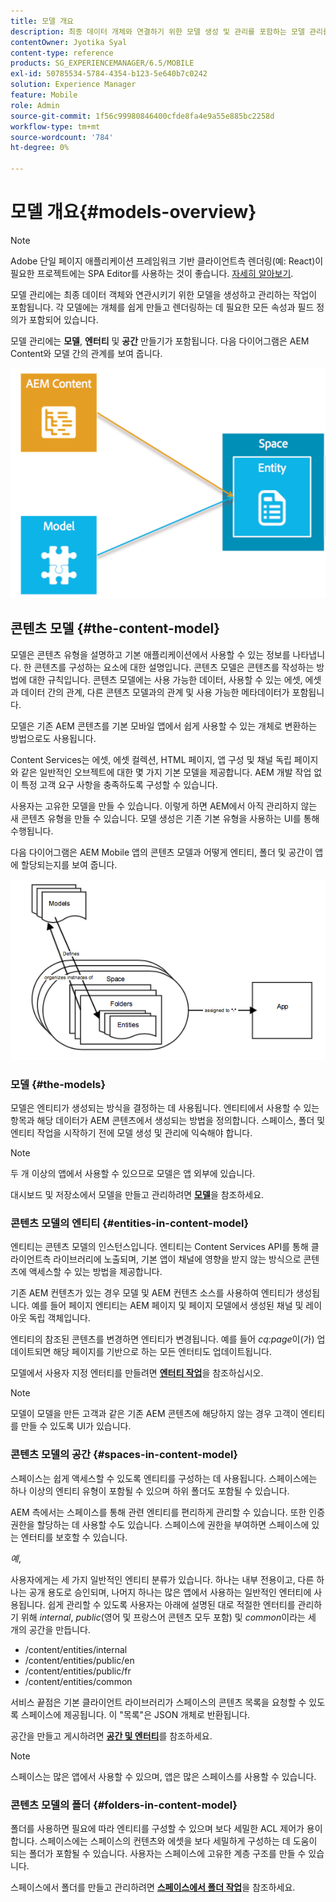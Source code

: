 ```yaml
---
title: 모델 개요
description: 최종 데이터 개체와 연결하기 위한 모델 생성 및 관리를 포함하는 모델 관리를 사용하는 방법을 알아봅니다.
contentOwner: Jyotika Syal
content-type: reference
products: SG_EXPERIENCEMANAGER/6.5/MOBILE
exl-id: 50785534-5784-4354-b123-5e640b7c0242
solution: Experience Manager
feature: Mobile
role: Admin
source-git-commit: 1f56c99980846400cfde8fa4e9a55e885bc2258d
workflow-type: tm+mt
source-wordcount: '784'
ht-degree: 0%

---
```


# 모델 개요{#models-overview}

>[!NOTE]
>
>Adobe 단일 페이지 애플리케이션 프레임워크 기반 클라이언트측 렌더링(예: React)이 필요한 프로젝트에는 SPA Editor를 사용하는 것이 좋습니다. [자세히 알아보기](/help/sites-developing/spa-overview.md).

모델 관리에는 최종 데이터 객체와 연관시키기 위한 모델을 생성하고 관리하는 작업이 포함됩니다. 각 모델에는 개체를 쉽게 만들고 렌더링하는 데 필요한 모든 속성과 필드 정의가 포함되어 있습니다.

모델 관리에는 **모델**, **엔터티** 및 **공간** 만들기가 포함됩니다. 다음 다이어그램은 AEM Content와 모델 간의 관계를 보여 줍니다.

![chlimage_1-81](assets/chlimage_1-81.png)

## 콘텐츠 모델 {#the-content-model}

모델은 콘텐츠 유형을 설명하고 기본 애플리케이션에서 사용할 수 있는 정보를 나타냅니다. 한 콘텐츠를 구성하는 요소에 대한 설명입니다. 콘텐츠 모델은 콘텐츠를 작성하는 방법에 대한 규칙입니다. 콘텐츠 모델에는 사용 가능한 데이터, 사용할 수 있는 에셋, 에셋과 데이터 간의 관계, 다른 콘텐츠 모델과의 관계 및 사용 가능한 메타데이터가 포함됩니다.

모델은 기존 AEM 콘텐츠를 기본 모바일 앱에서 쉽게 사용할 수 있는 개체로 변환하는 방법으로도 사용됩니다.

Content Services는 에셋, 에셋 컬렉션, HTML 페이지, 앱 구성 및 채널 독립 페이지와 같은 일반적인 오브젝트에 대한 몇 가지 기본 모델을 제공합니다. AEM 개발 작업 없이 특정 고객 요구 사항을 충족하도록 구성할 수 있습니다.

사용자는 고유한 모델을 만들 수 있습니다. 이렇게 하면 AEM에서 아직 관리하지 않는 새 콘텐츠 유형을 만들 수 있습니다. 모델 생성은 기존 기본 유형을 사용하는 UI를 통해 수행됩니다.

다음 다이어그램은 AEM Mobile 앱의 콘텐츠 모델과 어떻게 엔티티, 폴더 및 공간이 앱에 할당되는지를 보여 줍니다.

![chlimage_1-82](assets/chlimage_1-82.png)

### 모델 {#the-models}

모델은 엔티티가 생성되는 방식을 결정하는 데 사용됩니다. 엔티티에서 사용할 수 있는 항목과 해당 데이터가 AEM 콘텐츠에서 생성되는 방법을 정의합니다. 스페이스, 폴더 및 엔티티 작업을 시작하기 전에 모델 생성 및 관리에 익숙해야 합니다.

>[!NOTE]
>
>두 개 이상의 앱에서 사용할 수 있으므로 모델은 앱 외부에 있습니다.
>

대시보드 및 저장소에서 모델을 만들고 관리하려면 **[모델](/help/mobile/administer-mobile-apps.md)**&#x200B;을 참조하세요.

### 콘텐츠 모델의 엔티티 {#entities-in-content-model}

엔티티는 콘텐츠 모델의 인스턴스입니다. 엔티티는 Content Services API를 통해 클라이언트측 라이브러리에 노출되며, 기본 앱이 채널에 영향을 받지 않는 방식으로 콘텐츠에 액세스할 수 있는 방법을 제공합니다.

기존 AEM 컨텐츠가 있는 경우 모델 및 AEM 컨텐츠 소스를 사용하여 엔티티가 생성됩니다. 예를 들어 페이지 엔티티는 AEM 페이지 및 페이지 모델에서 생성된 채널 및 레이아웃 독립 객체입니다.

엔티티의 참조된 콘텐츠를 변경하면 엔티티가 변경됩니다. 예를 들어 *cq:page*&#x200B;이(가) 업데이트되면 해당 페이지를 기반으로 하는 모든 엔터티도 업데이트됩니다.

모델에서 사용자 지정 엔터티를 만들려면 **[엔터티 작업](/help/mobile/spaces-and-entities.md)**&#x200B;을 참조하십시오.

>[!NOTE]
>
>모델이 모델을 만든 고객과 같은 기존 AEM 콘텐츠에 해당하지 않는 경우 고객이 엔티티를 만들 수 있도록 UI가 있습니다.
>

### 콘텐츠 모델의 공간 {#spaces-in-content-model}

스페이스는 쉽게 액세스할 수 있도록 엔티티를 구성하는 데 사용됩니다. 스페이스에는 하나 이상의 엔티티 유형이 포함될 수 있으며 하위 폴더도 포함될 수 있습니다.

AEM 측에서는 스페이스를 통해 관련 엔티티를 편리하게 관리할 수 있습니다. 또한 인증 권한을 할당하는 데 사용할 수도 있습니다. 스페이스에 권한을 부여하면 스페이스에 있는 엔터티를 보호할 수 있습니다.

*예*,

사용자에게는 세 가지 일반적인 엔티티 분류가 있습니다. 하나는 내부 전용이고, 다른 하나는 공개 용도로 승인되며, 나머지 하나는 많은 앱에서 사용하는 일반적인 엔터티에 사용됩니다. 쉽게 관리할 수 있도록 사용자는 아래에 설명된 대로 적절한 엔터티를 관리하기 위해 *internal*, *public*(영어 및 프랑스어 콘텐츠 모두 포함) 및 *common*&#x200B;이라는 세 개의 공간을 만듭니다.

* /content/entities/internal
* /content/entities/public/en
* /content/entities/public/fr
* /content/entities/common

서비스 끝점은 기본 클라이언트 라이브러리가 스페이스의 콘텐츠 목록을 요청할 수 있도록 스페이스에 제공됩니다. 이 &quot;목록&quot;은 JSON 개체로 반환됩니다.

공간을 만들고 게시하려면 **[공간 및 엔터티](/help/mobile/spaces-and-entities.md)**&#x200B;를 참조하세요.

>[!NOTE]
>
>스페이스는 많은 앱에서 사용할 수 있으며, 앱은 많은 스페이스를 사용할 수 있습니다.

### 콘텐츠 모델의 폴더 {#folders-in-content-model}

폴더를 사용하면 필요에 따라 엔티티를 구성할 수 있으며 보다 세밀한 ACL 제어가 용이합니다. 스페이스에는 스페이스의 컨텐츠와 에셋을 보다 세밀하게 구성하는 데 도움이 되는 폴더가 포함될 수 있습니다. 사용자는 스페이스에 고유한 계층 구조를 만들 수 있습니다.

스페이스에서 폴더를 만들고 관리하려면 **[스페이스에서 폴더 작업](/help/mobile/spaces-and-entities.md)**&#x200B;을 참조하세요.
